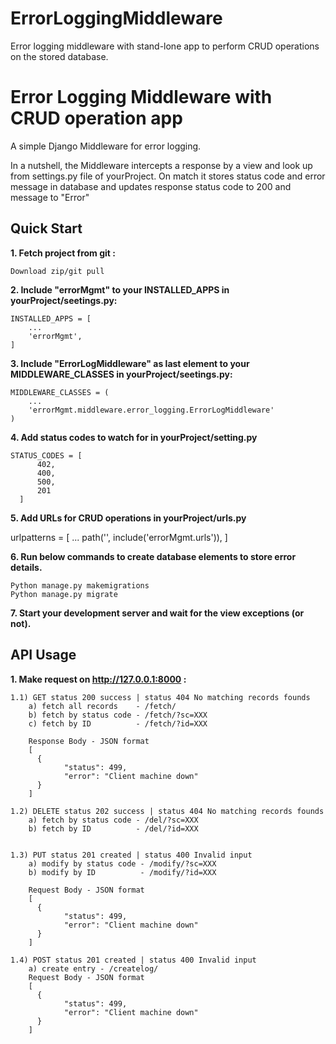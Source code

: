 # ErrorLoggingMiddleware
Error logging middleware with stand-lone app to perform CRUD operations on the stored database.


Error Logging Middleware with CRUD operation app
================================================

A simple Django Middleware for error logging.

In a nutshell, the Middleware intercepts a response by a view and look up from settings.py file of yourProject.
On match it stores status code and error message in database and updates response status code to 200 and message to "Error"


Quick Start
-----------

**1. Fetch project from git :**

    Download zip/git pull

**2. Include "errorMgmt" to your INSTALLED_APPS in yourProject/seetings.py:**


    INSTALLED_APPS = [
        ...
        'errorMgmt',
    ]

**3. Include "ErrorLogMiddleware" as last element to your MIDDLEWARE_CLASSES in yourProject/seetings.py:**

    MIDDLEWARE_CLASSES = (
        ...
        'errorMgmt.middleware.error_logging.ErrorLogMiddleware'
    )


**4. Add status codes to watch for in yourProject/setting.py**

    STATUS_CODES = [
          402,
          400,
          500,
          201
      ]

**5. Add URLs for CRUD operations in yourProject/urls.py**

  urlpatterns = [
      ...
      path('', include('errorMgmt.urls')),
  ]

**6. Run below commands to create database elements to store error details.**
  
  	Python manage.py makemigrations
    Python manage.py migrate
  
 **7. Start your development server and wait for the view exceptions (or not).**


API Usage
-----------

**1. Make request on http://127.0.0.1:8000 :**

    1.1) GET status 200 success | status 404 No matching records founds
        a) fetch all records    - /fetch/
        b) fetch by status code - /fetch/?sc=XXX
        c) fetch by ID          - /fetch/?id=XXX
        
        Response Body - JSON format
        [
          {
        		"status": 499,
        		"error": "Client machine down"
          }
        ]
    
    1.2) DELETE status 202 success | status 404 No matching records founds
        a) fetch by status code - /del/?sc=XXX
        b) fetch by ID          - /del/?id=XXX
    
    
    1.3) PUT status 201 created | status 400 Invalid input
        a) modify by status code - /modify/?sc=XXX
        b) modify by ID          - /modify/?id=XXX
        
        Request Body - JSON format
        [
          {
        		"status": 499,
        		"error": "Client machine down"
          }
        ]
    
    1.4) POST status 201 created | status 400 Invalid input
        a) create entry - /createlog/
        Request Body - JSON format
        [
          {
        		"status": 499,
        		"error": "Client machine down"
          }
        ]
